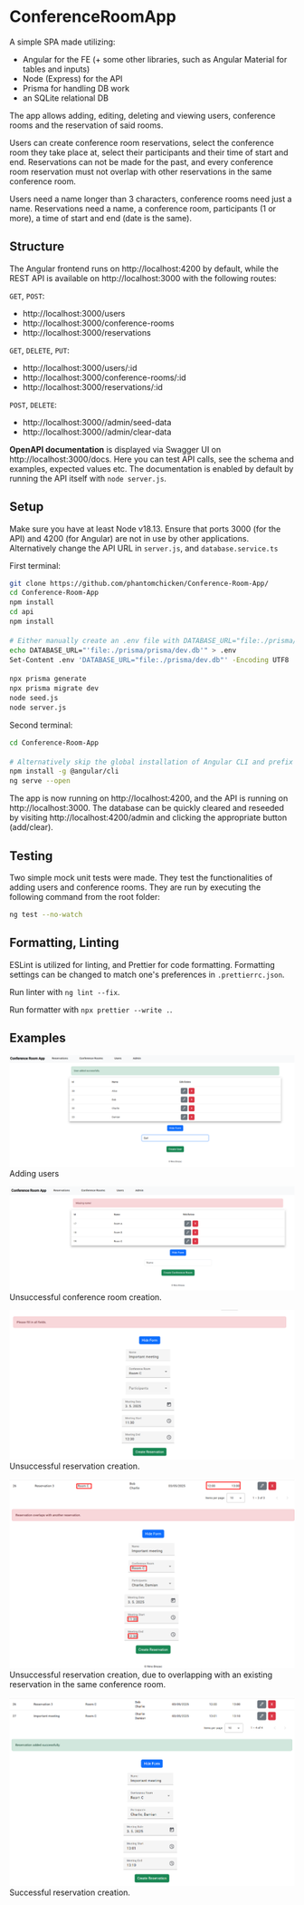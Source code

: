 # ConferenceRoomApp

A simple SPA made utilizing:
- Angular for the FE (+ some other libraries, such as Angular Material for tables and inputs)
- Node (Express) for the API
- Prisma for handling DB work
- an SQLite relational DB

The app allows adding, editing, deleting and viewing users, conference rooms and the reservation of said rooms.

Users can create conference room reservations, select the conference room they take place at, select their participants and their time of start and end. Reservations can not be made for the past, and every conference room reservation must not overlap with other reservations in the same conference room.

Users need a name longer than 3 characters, conference rooms need just a name.
Reservations need a name, a conference room, participants (1 or more), a time of start and end (date is the same).

## Structure

The Angular frontend runs on http://localhost:4200 by default, while the REST API is available on http://localhost:3000 with the following routes:

`GET`, `POST`:
- http://localhost:3000/users
- http://localhost:3000/conference-rooms
- http://localhost:3000/reservations

`GET`, `DELETE`, `PUT`:
- http://localhost:3000/users/:id
- http://localhost:3000/conference-rooms/:id
- http://localhost:3000/reservations/:id

`POST`, `DELETE`:
- http://localhost:3000//admin/seed-data
- http://localhost:3000//admin/clear-data

**OpenAPI documentation** is displayed via Swagger UI on http://localhost:3000/docs. Here you can test API calls, see the schema and examples, expected values etc.
The documentation is enabled by default by running the API itself with `node server.js`.

## Setup

Make sure you have at least Node v18.13.
Ensure that ports 3000 (for the API) and 4200 (for Angular) are not in use by other applications. 
Alternatively change the API URL in ```server.js```, and ```database.service.ts```

First terminal:
```bash
git clone https://github.com/phantomchicken/Conference-Room-App/
cd Conference-Room-App
npm install
cd api
npm install

# Either manually create an .env file with DATABASE_URL="file:./prisma/prisma/dev.db" and save it with UTF-8 encoding, or run these two commands
echo DATABASE_URL="'file:./prisma/prisma/dev.db'" > .env
Set-Content .env 'DATABASE_URL="file:./prisma/dev.db"' -Encoding UTF8

npx prisma generate
npx prisma migrate dev
node seed.js
node server.js
```

Second terminal:
```bash
cd Conference-Room-App

# Alternatively skip the global installation of Angular CLI and prefix every ng command with npx e.g. npx ng serve
npm install -g @angular/cli 
ng serve --open
```

The app is now running on http://localhost:4200, and the API is running on http://localhost:3000.
The database can be quickly cleared and reseeded by visiting http://localhost:4200/admin and clicking the appropriate button (add/clear).

## Testing

Two simple mock unit tests were made. They test the functionalities of adding users and conference rooms. They are run by executing the following command from the root folder:
```bash
ng test --no-watch
```

## Formatting, Linting
ESLint is utilized for linting, and Prettier for code formatting. Formatting settings can be changed to match one's preferences in `.prettierrc.json`.

Run linter with `ng lint --fix`.

Run formatter with `npx prettier --write .`.

## Examples

![](./screenshots/users.png)
Adding users

![](./screenshots/conferencerooms.png)
Unsuccessful conference room creation.

![](./screenshots/reservation1.png)
Unsuccessful reservation creation.

![](./screenshots/reservation2.png)
Unsuccessful reservation creation, due to overlapping with an existing reservation in the same conference room.

![](./screenshots/reservation3.png)
Successful reservation creation.
